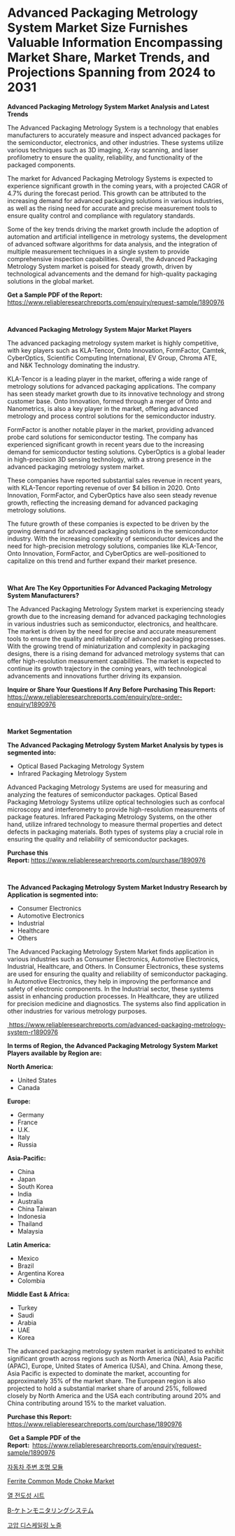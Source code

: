 <p><h1>Advanced Packaging Metrology System Market Size Furnishes Valuable Information Encompassing Market Share, Market Trends, and Projections Spanning from 2024 to 2031</h1></p><p><strong>Advanced Packaging Metrology System Market Analysis and Latest Trends</strong></p>
<p><p>The Advanced Packaging Metrology System is a technology that enables manufacturers to accurately measure and inspect advanced packages for the semiconductor, electronics, and other industries. These systems utilize various techniques such as 3D imaging, X-ray scanning, and laser profilometry to ensure the quality, reliability, and functionality of the packaged components.</p><p>The market for Advanced Packaging Metrology Systems is expected to experience significant growth in the coming years, with a projected CAGR of 4.7% during the forecast period. This growth can be attributed to the increasing demand for advanced packaging solutions in various industries, as well as the rising need for accurate and precise measurement tools to ensure quality control and compliance with regulatory standards.</p><p>Some of the key trends driving the market growth include the adoption of automation and artificial intelligence in metrology systems, the development of advanced software algorithms for data analysis, and the integration of multiple measurement techniques in a single system to provide comprehensive inspection capabilities. Overall, the Advanced Packaging Metrology System market is poised for steady growth, driven by technological advancements and the demand for high-quality packaging solutions in the global market.</p></p>
<p><strong>Get a Sample PDF of the Report:&nbsp;</strong> <a href="https://www.reliableresearchreports.com/enquiry/request-sample/1890976">https://www.reliableresearchreports.com/enquiry/request-sample/1890976</a></p>
<p>&nbsp;</p>
<p><strong>Advanced Packaging Metrology System Major Market Players</strong></p>
<p><p>The advanced packaging metrology system market is highly competitive, with key players such as KLA-Tencor, Onto Innovation, FormFactor, Camtek, Cyber​​Optics, Scientific Computing International, EV Group, Chroma ATE, and N&K Technology dominating the industry. </p><p>KLA-Tencor is a leading player in the market, offering a wide range of metrology solutions for advanced packaging applications. The company has seen steady market growth due to its innovative technology and strong customer base. Onto Innovation, formed through a merger of Onto and Nanometrics, is also a key player in the market, offering advanced metrology and process control solutions for the semiconductor industry.</p><p>FormFactor is another notable player in the market, providing advanced probe card solutions for semiconductor testing. The company has experienced significant growth in recent years due to the increasing demand for semiconductor testing solutions. Cyber​​Optics is a global leader in high-precision 3D sensing technology, with a strong presence in the advanced packaging metrology system market.</p><p>These companies have reported substantial sales revenue in recent years, with KLA-Tencor reporting revenue of over $4 billion in 2020. Onto Innovation, FormFactor, and Cyber​​Optics have also seen steady revenue growth, reflecting the increasing demand for advanced packaging metrology solutions.</p><p>The future growth of these companies is expected to be driven by the growing demand for advanced packaging solutions in the semiconductor industry. With the increasing complexity of semiconductor devices and the need for high-precision metrology solutions, companies like KLA-Tencor, Onto Innovation, FormFactor, and Cyber​​Optics are well-positioned to capitalize on this trend and further expand their market presence.</p></p>
<p>&nbsp;</p>
<p><strong>What Are The Key Opportunities For Advanced Packaging Metrology System Manufacturers?</strong></p>
<p><p>The Advanced Packaging Metrology System market is experiencing steady growth due to the increasing demand for advanced packaging technologies in various industries such as semiconductor, electronics, and healthcare. The market is driven by the need for precise and accurate measurement tools to ensure the quality and reliability of advanced packaging processes. With the growing trend of miniaturization and complexity in packaging designs, there is a rising demand for advanced metrology systems that can offer high-resolution measurement capabilities. The market is expected to continue its growth trajectory in the coming years, with technological advancements and innovations further driving its expansion.</p></p>
<p><strong>Inquire or Share Your Questions If Any Before Purchasing This Report:</strong> <a href="https://www.reliableresearchreports.com/enquiry/pre-order-enquiry/1890976">https://www.reliableresearchreports.com/enquiry/pre-order-enquiry/1890976</a></p>
<p>&nbsp;</p>
<p><strong>Market Segmentation</strong></p>
<p><strong>The Advanced Packaging Metrology System Market Analysis by types is segmented into:</strong></p>
<p><ul><li>Optical Based Packaging Metrology System</li><li>Infrared Packaging Metrology System</li></ul></p>
<p><p>Advanced Packaging Metrology Systems are used for measuring and analyzing the features of semiconductor packages. Optical Based Packaging Metrology Systems utilize optical technologies such as confocal microscopy and interferometry to provide high-resolution measurements of package features. Infrared Packaging Metrology Systems, on the other hand, utilize infrared technology to measure thermal properties and detect defects in packaging materials. Both types of systems play a crucial role in ensuring the quality and reliability of semiconductor packages.</p></p>
<p><strong>Purchase this Report:&nbsp;</strong><a href="https://www.reliableresearchreports.com/purchase/1890976">https://www.reliableresearchreports.com/purchase/1890976</a></p>
<p>&nbsp;</p>
<p><strong>The Advanced Packaging Metrology System Market Industry Research by Application is segmented into:</strong></p>
<p><ul><li>Consumer Electronics</li><li>Automotive Electronics</li><li>Industrial</li><li>Healthcare</li><li>Others</li></ul></p>
<p><p>The Advanced Packaging Metrology System Market finds application in various industries such as Consumer Electronics, Automotive Electronics, Industrial, Healthcare, and Others. In Consumer Electronics, these systems are used for ensuring the quality and reliability of semiconductor packaging. In Automotive Electronics, they help in improving the performance and safety of electronic components. In the Industrial sector, these systems assist in enhancing production processes. In Healthcare, they are utilized for precision medicine and diagnostics. The systems also find application in other industries for various metrology purposes.</p></p>
<p><a href="https://www.reliableresearchreports.com/advanced-packaging-metrology-system-r1890976">&nbsp;https://www.reliableresearchreports.com/advanced-packaging-metrology-system-r1890976</a></p>
<p><strong>In terms of Region, the Advanced Packaging Metrology System Market Players available by Region are:</strong></p>
<p>
    <p> <strong> North America: </strong>
        <ul>
            <li>United States</li>
            <li>Canada</li>
        </ul>
        </p> 
    <p> <strong> Europe: </strong>
        <ul>
            <li>Germany</li>
            <li>France</li>
            <li>U.K.</li>
            <li>Italy</li>
            <li>Russia</li>
        </ul>
        </p> 
    <p> <strong> Asia-Pacific: </strong>
        <ul>
            <li>China</li>
            <li>Japan</li>
            <li>South Korea</li>
            <li>India</li>
            <li>Australia</li>
            <li>China Taiwan</li>
            <li>Indonesia</li>
            <li>Thailand</li>
            <li>Malaysia</li>
        </ul>
        </p> 
    <p> <strong> Latin America: </strong>
        <ul>
            <li>Mexico</li>
            <li>Brazil</li>
            <li>Argentina Korea</li>
            <li>Colombia</li>
        </ul>
        </p> 
    <p> <strong> Middle East & Africa: </strong>
        <ul>
            <li>Turkey</li>
            <li>Saudi</li>
            <li>Arabia</li>
            <li>UAE</li>
            <li>Korea</li>
        </ul>
    </p>
    </p>
<p><p>The advanced packaging metrology system market is anticipated to exhibit significant growth across regions such as North America (NA), Asia Pacific (APAC), Europe, United States of America (USA), and China. Among these, Asia Pacific is expected to dominate the market, accounting for approximately 35% of the market share. The European region is also projected to hold a substantial market share of around 25%, followed closely by North America and the USA each contributing around 20% and China contributing around 15% to the market valuation.</p></p>
<p><strong>Purchase this Report: </strong><a href="https://www.reliableresearchreports.com/purchase/1890976">https://www.reliableresearchreports.com/purchase/1890976</a></p>
<p>&nbsp;<strong>Get a Sample PDF of the Report:&nbsp;&nbsp;</strong><a href="https://www.reliableresearchreports.com/enquiry/request-sample/1890976">https://www.reliableresearchreports.com/enquiry/request-sample/1890976</a></p>
<p><strong></strong></p>
<p><p><a href="https://medium.com/@dallasrrellwg/%EC%9E%90%EB%8F%99%EC%B0%A8-%EC%A3%BC%EB%B3%80-%EC%A1%B0%EB%AA%85-%EB%AA%A8%EB%93%88-%EC%8B%9C%EC%9E%A5-%EC%98%88%EC%B8%A1-%EC%8B%9C%EC%9E%A5-%EB%8F%99%ED%96%A5-%EB%B0%8F-%EC%98%81%ED%96%A5-%EB%B6%84%EC%84%9D-2024%EB%85%84-2031%EB%85%84-1be3fd1f6b5f">자동차 주변 조명 모듈</a></p><p><a href="https://github.com/shotows/Market-Research-Report-List-3/blob/main/ferrite-common-mode-choke-market.md">Ferrite Common Mode Choke Market</a></p><p><a href="https://github.com/hxzi07639916/Market-Research-Report-List-2/blob/main/1494742158420.md">열 전도성 시트</a></p><p><a href="https://medium.com/@izaiahbartell/b-%E3%82%B1%E3%83%88%E3%83%B3%E3%83%A2%E3%83%8B%E3%82%BF%E3%83%AA%E3%83%B3%E3%82%B0%E3%82%B7%E3%82%B9%E3%83%86%E3%83%A0%E5%B8%82%E5%A0%B4%E8%AA%BF%E6%9F%BB-%E7%94%A3%E6%A5%AD%E9%80%B2%E5%8C%96%E3%81%8A%E3%82%88%E3%81%B32031%E5%B9%B4%E3%81%BE%E3%81%A7%E3%81%AE%E4%BA%88%E6%B8%AC-29a5f5564235">B-ケトンモニタリングシステム</a></p><p><a href="https://medium.com/@soloncarter42/%EA%B3%A0%EC%95%95-%EB%94%94%EC%8A%A4%EC%BC%80%EC%9D%BC%EB%A7%81-%EB%85%B8%EC%A6%90-%EC%8B%9C%EC%9E%A5-%EC%A0%84%EB%A7%9D-%EB%B0%8F-2024%EB%85%84%EB%B6%80%ED%84%B0-2031%EB%85%84%EA%B9%8C%EC%A7%80%EC%9D%98-%EC%98%88%EC%B8%A1-6d977dfd2355">고압 디스케일링 노즐</a></p></p>